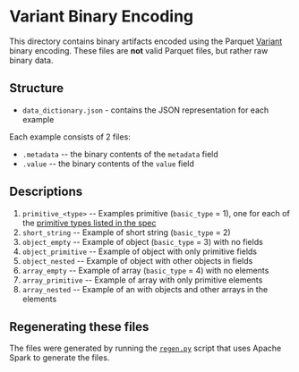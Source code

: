 <!--
  ~ Licensed to the Apache Software Foundation (ASF) under one
  ~ or more contributor license agreements.  See the NOTICE file
  ~ distributed with this work for additional information
  ~ regarding copyright ownership.  The ASF licenses this file
  ~ to you under the Apache License, Version 2.0 (the
  ~ "License"); you may not use this file except in compliance
  ~ with the License.  You may obtain a copy of the License at
  ~
  ~   http://www.apache.org/licenses/LICENSE-2.0
  ~
  ~ Unless required by applicable law or agreed to in writing,
  ~ software distributed under the License is distributed on an
  ~ "AS IS" BASIS, WITHOUT WARRANTIES OR CONDITIONS OF ANY
  ~ KIND, either express or implied.  See the License for the
  ~ specific language governing permissions and limitations
  ~ under the License.
  -->

# Variant Binary Encoding

This directory contains binary artifacts encoded using the Parquet [Variant]
binary encoding. These files are **not** valid Parquet files, but rather
raw binary data. 

## Structure

* `data_dictionary.json` - contains the JSON representation for each example

Each example consists of 2 files:

* `.metadata` -- the binary contents of the `metadata` field
* `.value` -- the binary contents of the `value` field

## Descriptions

1. `primitive_<type>` -- Examples primitive (`basic_type` = 1), one for each of the [primitive types listed in the spec]
2. `short_string` -- Example of short string (`basic_type` = 2)
3. `object_empty` -- Example of object (`basic_type` = 3) with no fields
3. `object_primitive` -- Example of object with only primitive fields
4. `object_nested` -- Example of object with other objects in fields 
5. `array_empty` -- Example of array (`basic_type` = 4) with no elements
5. `array_primitive` -- Example of array with only primitive elements
6. `array_nested` -- Example of an with objects and other arrays in the elements

## Regenerating these files

The files were generated by running the [`regen.py`](regen.py) script that uses Apache Spark to 
generate the files.

[Variant]: https://github.com/apache/parquet-format/blob/master/VariantEncoding.md
[primitive types listed in the spec]: https://github.com/apache/parquet-format/blob/master/VariantEncoding.md#value-data-for-primitive-type-basic_type0

